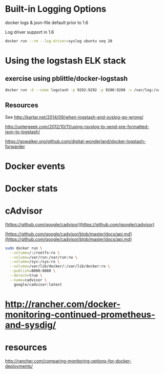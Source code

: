 # Built-in Logging Options

docker logs & json-file default prior to 1.6

Log driver support in 1.6
```sh
docker run --rm --log-driver=syslog ubuntu seq 20
```

# Using the logstash ELK stack

## exercise using pblittle/docker-logstash

```sh
docker run -d --name logstash -p 9292:9292 -p 9200:9200 -v /var/log:/var/log -v /dev/log:/dev/log  pblittle/docker-logstash
```

## Resources
See
http://kartar.net/2014/09/when-logstash-and-syslog-go-wrong/

http://untergeek.com/2012/10/11/using-rsyslog-to-send-pre-formatted-json-to-logstash/

https://gowalker.org/github.com/digital-wonderland/docker-logstash-forwarder

# Docker events

# Docker stats

# cAdvisor

[https://github.com/google/cadvisor](https://github.com/google/cadvisor)

[https://github.com/google/cadvisor/blob/master/docs/api.md](https://github.com/google/cadvisor/blob/master/docs/api.md)

```sh
sudo docker run \
  --volume=/:/rootfs:ro \
  --volume=/var/run:/var/run:rw \
  --volume=/sys:/sys:ro \
  --volume=/var/lib/docker/:/var/lib/docker:ro \
  --publish=8080:8080 \
  --detach=true \
  --name=cadvisor \
    google/cadvisor:latest
```

# http://rancher.com/docker-monitoring-continued-prometheus-and-sysdig/

# resources
http://rancher.com/comparing-monitoring-options-for-docker-deployments/

